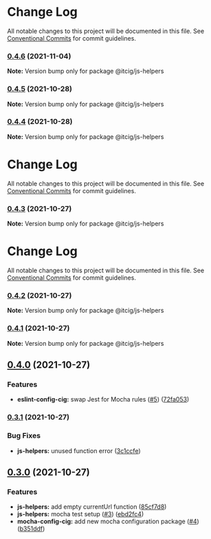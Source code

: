 # Change Log

All notable changes to this project will be documented in this file.
See [Conventional Commits](https://conventionalcommits.org) for commit guidelines.

### [0.4.6](https://github.com/itcig/itcig/compare/@itcig/js-helpers@0.4.5...@itcig/js-helpers@0.4.6) (2021-11-04)

**Note:** Version bump only for package @itcig/js-helpers





### [0.4.5](https://github.com/itcig/itcig/compare/@itcig/js-helpers@0.4.4...@itcig/js-helpers@0.4.5) (2021-10-28)

**Note:** Version bump only for package @itcig/js-helpers





### [0.4.4](https://github.com/itcig/itcig/compare/@itcig/js-helpers@0.4.3...@itcig/js-helpers@0.4.4) (2021-10-28)

**Note:** Version bump only for package @itcig/js-helpers





# Change Log

All notable changes to this project will be documented in this file. See
[Conventional Commits](https://conventionalcommits.org) for commit guidelines.

### [0.4.3](https://github.com/itcig/itcig/compare/@itcig/js-helpers@0.4.2...@itcig/js-helpers@0.4.3) (2021-10-27)

**Note:** Version bump only for package @itcig/js-helpers

# Change Log

All notable changes to this project will be documented in this file. See
[Conventional Commits](https://conventionalcommits.org) for commit guidelines.

### [0.4.2](https://github.com/itcig/itcig/compare/@itcig/js-helpers@0.4.1...@itcig/js-helpers@0.4.2) (2021-10-27)

**Note:** Version bump only for package @itcig/js-helpers

### [0.4.1](https://github.com/itcig/itcig/compare/@itcig/js-helpers@0.4.0...@itcig/js-helpers@0.4.1) (2021-10-27)

**Note:** Version bump only for package @itcig/js-helpers

## [0.4.0](https://github.com/itcig/itcig/compare/@itcig/js-helpers@0.3.1...@itcig/js-helpers@0.4.0) (2021-10-27)

### Features

- **eslint-config-cig:** swap Jest for Mocha rules
  ([#5](https://github.com/itcig/itcig/issues/5))
  ([72fa053](https://github.com/itcig/itcig/commit/72fa053df82989ac8f37b930d2aac75b1998d5b2))

### [0.3.1](https://github.com/itcig/itcig/compare/@itcig/js-helpers@0.3.0...@itcig/js-helpers@0.3.1) (2021-10-27)

### Bug Fixes

- **js-helpers:** unused function error
  ([3c1ccfe](https://github.com/itcig/itcig/commit/3c1ccfecb40175d610a96a886274936cf06a5e2d))

## [0.3.0](https://github.com/itcig/itcig/compare/@itcig/js-helpers@0.3.0...@itcig/js-helpers@0.3.0) (2021-10-27)

### Features

- **js-helpers:** add empty currentUrl function
  ([85cf7d8](https://github.com/itcig/itcig/commit/85cf7d833255d3229bf96c63c00c00f30e791bd6))
- **js-helpers:** mocha test setup
  ([#3](https://github.com/itcig/itcig/issues/3))
  ([ebd2fc4](https://github.com/itcig/itcig/commit/ebd2fc4a84ddfa151f7900c68831f971d14d5528))
- **mocha-config-cig:** add new mocha configuration package
  ([#4](https://github.com/itcig/itcig/issues/4))
  ([b351ddf](https://github.com/itcig/itcig/commit/b351ddf37b93bd6752c551560c6f5bd9b4416e9b))

